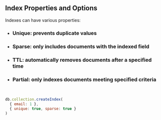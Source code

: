 ## Index Properties and Options

Indexes can have various properties:

* ### Unique: prevents duplicate values
* ### Sparse: only includes documents with the indexed field
* ### TTL: automatically removes documents after a specified time
* ### Partial: only indexes documents meeting specified criteria
&nbsp;

```js
db.collection.createIndex(
  { email: 1 },
  { unique: true, sparse: true }
)